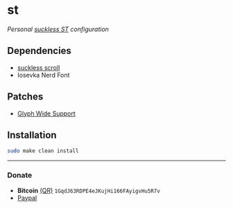 # st
*Personal [suckless ST](https://st.suckless.org/) configuration*

## Dependencies
- [suckless scroll](https://tools.suckless.org/scroll)
- Iosevka Nerd Font

## Patches
- [Glyph Wide Support](https://st.suckless.org/patches/glyph_wide_support/st-glyph-wide-support-20220411-ef05519.diff)

## Installation
```bash
sudo make clean install
```

---

### Donate
- **Bitcoin** [(QR)](https://raw.githubusercontent.com/chaosystema/img/master/crypto/bitcoin.png)  `1GqdJ63RDPE4eJKujHi166FAyigvHu5R7v`
- [Paypal](https://www.paypal.com/donate/?hosted_button_id=FA7SGLSCT2H8G)
